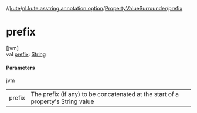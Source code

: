 //[kute](../../../index.md)/[nl.kute.asstring.annotation.option](../index.md)/[PropertyValueSurrounder](index.md)/[prefix](prefix.md)

# prefix

[jvm]\
val [prefix](prefix.md): [String](https://kotlinlang.org/api/latest/jvm/stdlib/kotlin/-string/index.html)

#### Parameters

jvm

| | |
|---|---|
| prefix | The prefix (if any) to be concatenated at the start of a property's String value |
